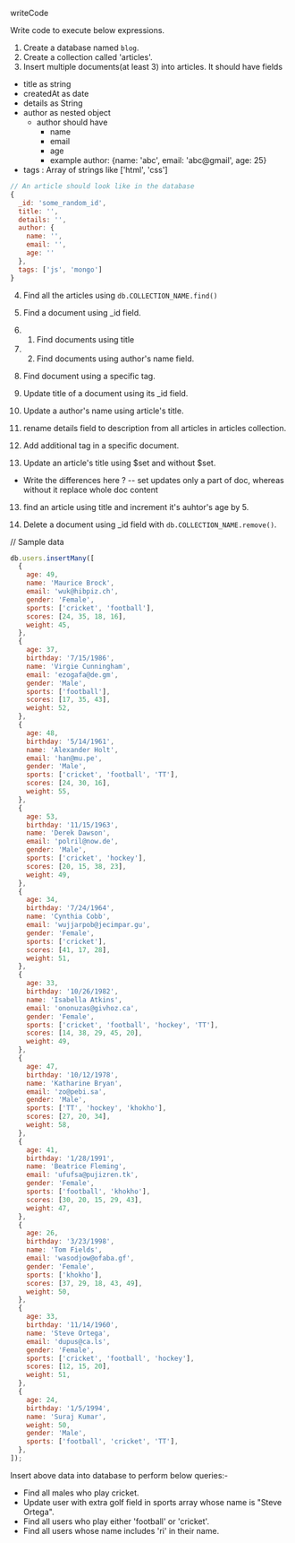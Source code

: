 writeCode

Write code to execute below expressions.

1. Create a database named `blog`.
2. Create a collection called 'articles'.
3. Insert multiple documents(at least 3) into articles. It should have fields

- title as string
- createdAt as date
- details as String
- author as nested object
  - author should have
    - name
    - email
    - age
    - example author: {name: 'abc', email: 'abc@gmail', age: 25}
- tags : Array of strings like ['html', 'css']

```js
// An article should look like in the database
{
  _id: 'some_random_id',
  title: '',
  details: '',
  author: {
    name: '',
    email: '',
    age: ''
  },
  tags: ['js', 'mongo']
}
```

4. Find all the articles using `db.COLLECTION_NAME.find()`
5. Find a document using \_id field.
6. 1. Find documents using title
7. 2. Find documents using author's name field.
8. Find document using a specific tag.

9. Update title of a document using its \_id field.
10. Update a author's name using article's title.
11. rename details field to description from all articles in articles collection.
12. Add additional tag in a specific document.

13. Update an article's title using $set and without $set.

- Write the differences here ? -- set updates only a part of doc, whereas without it replace whole doc content

13. find an article using title and increment it's auhtor's age by 5.

14. Delete a document using \_id field with `db.COLLECTION_NAME.remove()`.

// Sample data

```js
db.users.insertMany([
  {
    age: 49,
    name: 'Maurice Brock',
    email: 'wuk@hibpiz.ch',
    gender: 'Female',
    sports: ['cricket', 'football'],
    scores: [24, 35, 18, 16],
    weight: 45,
  },
  {
    age: 37,
    birthday: '7/15/1986',
    name: 'Virgie Cunningham',
    email: 'ezogafa@de.gm',
    gender: 'Male',
    sports: ['football'],
    scores: [17, 35, 43],
    weight: 52,
  },
  {
    age: 48,
    birthday: '5/14/1961',
    name: 'Alexander Holt',
    email: 'han@mu.pe',
    gender: 'Male',
    sports: ['cricket', 'football', 'TT'],
    scores: [24, 30, 16],
    weight: 55,
  },
  {
    age: 53,
    birthday: '11/15/1963',
    name: 'Derek Dawson',
    email: 'polril@now.de',
    gender: 'Male',
    sports: ['cricket', 'hockey'],
    scores: [20, 15, 38, 23],
    weight: 49,
  },
  {
    age: 34,
    birthday: '7/24/1964',
    name: 'Cynthia Cobb',
    email: 'wujjarpob@jecimpar.gu',
    gender: 'Female',
    sports: ['cricket'],
    scores: [41, 17, 28],
    weight: 51,
  },
  {
    age: 33,
    birthday: '10/26/1982',
    name: 'Isabella Atkins',
    email: 'ononuzas@givhoz.ca',
    gender: 'Female',
    sports: ['cricket', 'football', 'hockey', 'TT'],
    scores: [14, 38, 29, 45, 20],
    weight: 49,
  },
  {
    age: 47,
    birthday: '10/12/1978',
    name: 'Katharine Bryan',
    email: 'zo@pebi.sa',
    gender: 'Male',
    sports: ['TT', 'hockey', 'khokho'],
    scores: [27, 20, 34],
    weight: 58,
  },
  {
    age: 41,
    birthday: '1/28/1991',
    name: 'Beatrice Fleming',
    email: 'ufufsa@pujizren.tk',
    gender: 'Female',
    sports: ['football', 'khokho'],
    scores: [30, 20, 15, 29, 43],
    weight: 47,
  },
  {
    age: 26,
    birthday: '3/23/1998',
    name: 'Tom Fields',
    email: 'wasodjow@ofaba.gf',
    gender: 'Female',
    sports: ['khokho'],
    scores: [37, 29, 18, 43, 49],
    weight: 50,
  },
  {
    age: 33,
    birthday: '11/14/1960',
    name: 'Steve Ortega',
    email: 'dupus@ca.ls',
    gender: 'Female',
    sports: ['cricket', 'football', 'hockey'],
    scores: [12, 15, 20],
    weight: 51,
  },
  {
    age: 24,
    birthday: '1/5/1994',
    name: 'Suraj Kumar',
    weight: 50,
    gender: 'Male',
    sports: ['football', 'cricket', 'TT'],
  },
]);
```

Insert above data into database to perform below queries:-

- Find all males who play cricket.
- Update user with extra golf field in sports array whose name is "Steve Ortega".
- Find all users who play either 'football' or 'cricket'.
- Find all users whose name includes 'ri' in their name.
